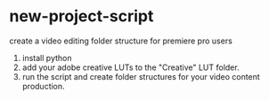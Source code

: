# new-project-script
create a video editing folder structure
for premiere pro users

1. install python
2. add your adobe creative LUTs to the "Creative" LUT folder.
3. run the script and create folder structures for your video content production.
